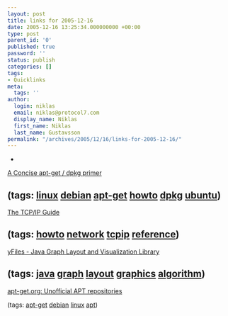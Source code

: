 ```yaml
---
layout: post
title: links for 2005-12-16
date: 2005-12-16 13:25:34.000000000 +00:00
type: post
parent_id: '0'
published: true
password: ''
status: publish
categories: []
tags:
- Quicklinks
meta:
  tags: ''
author:
  login: niklas
  email: niklas@protocol7.com
  display_name: Niklas
  first_name: Niklas
  last_name: Gustavsson
permalink: "/archives/2005/12/16/links-for-2005-12-16/"
---
```

- 
[A Concise apt-get / dpkg primer](http://linuxhelp.blogspot.com/2005/12/concise-apt-get-dpkg-primer-for-new.html)

(tags: [linux](http://del.icio.us/protocol7/linux) [debian](http://del.icio.us/protocol7/debian) [apt-get](http://del.icio.us/protocol7/apt-get) [howto](http://del.icio.us/protocol7/howto) [dpkg](http://del.icio.us/protocol7/dpkg) [ubuntu](http://del.icio.us/protocol7/ubuntu))
- 
[The TCP/IP Guide](http://www.tcpipguide.com/free/index.htm)

(tags: [howto](http://del.icio.us/protocol7/howto) [network](http://del.icio.us/protocol7/network) [tcpip](http://del.icio.us/protocol7/tcpip) [reference](http://del.icio.us/protocol7/reference))
- 
[yFiles - Java Graph Layout and Visualization Library](http://www.yworks.com/en/products_yfiles_about.htm)

(tags: [java](http://del.icio.us/protocol7/java) [graph](http://del.icio.us/protocol7/graph) [layout](http://del.icio.us/protocol7/layout) [graphics](http://del.icio.us/protocol7/graphics) [algorithm](http://del.icio.us/protocol7/algorithm))
- 
[apt-get.org: Unofficial APT repositories](http://www.apt-get.org/)

(tags: [apt-get](http://del.icio.us/protocol7/apt-get) [debian](http://del.icio.us/protocol7/debian) [linux](http://del.icio.us/protocol7/linux) [apt](http://del.icio.us/protocol7/apt))
